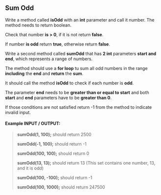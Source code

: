 ## Sum Odd

Write a method called **isOdd** with an **int** parameter and call it number. The method needs to
return boolean.

Check that number **is > 0**, if it is not return **false**.

If number **is odd** return **true**, otherwise return **false**.

Write a second method called **sumOdd** that has **2 int** parameters **start and end**, which 
represents a range of numbers.

The method should use a **for loop** tu sum all odd numbers in the range **including** the **end** and
**return** the **sum**.

It should call the method **isOdd** to check if each number is **odd**.

The parameter **end** needs to be **greater than or equal to start** and both **start** and **end** 
parameters have to be **greater than 0**.

If those conditions are not satisfied return -1 from the method to indicate invalid input.

#### Example INPUT / OUTPUT:
> **sumOdd(1, 100);** should return 2500
> 
> **sumOdd(-1, 100);** should return -1
> 
> **sumOdd(100, 100);** should return 0
> 
> **sumOdd(13, 13);** should return 13 (This set contains one number, 13, and it is odd)
> 
> **sumOdd(100, -100);** should return -1
> 
> **sumOdd(100, 1000);** should return 247500